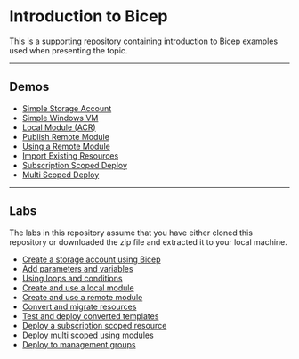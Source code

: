 # Introduction to Bicep

This is a supporting repository containing introduction to Bicep examples used when presenting the topic.

---

## Demos

* [Simple Storage Account](/demos/simple-storage-account/simple-storage-account.md)
* [Simple Windows VM](/demos/simple-windows-vm/simple-windows-vm.md)
* [Local Module (ACR)](/demos/local-module/local-module.md)
* [Publish Remote Module](/demos/publish-remote-module/publish-remote-module.md)
* [Using a Remote Module](/demos/using-a-remote-module/using-a-remote-module.md)
* [Import Existing Resources](/demos/import-existing-resources/import-existing-resources.md)
* [Subscription Scoped Deploy](/demos/sub-scoped-deploy/sub-scoped-deploy.md)
* [Multi Scoped Deploy](/demos/multi-scoped-deploy/multi-scoped-deploy.md)

---

## Labs

The labs in this repository assume that you have either cloned this repository or downloaded the zip file and extracted it to your local machine.

* [Create a storage account using Bicep](labs/create-a-storage-account-using-bicep.md)
* [Add parameters and variables](labs/add-parameters-and-variables.md)
* [Using loops and conditions](labs/using-loops-and-conditions.md)
* [Create and use a local module](labs/create-and-use-a-local-module.md)
* [Create and use a remote module](labs/create-and-use-a-remote-module.md)
* [Convert and migrate resources](labs/convert-and-migrate-resources.md)
* [Test and deploy converted templates](labs/test-and-deploy-converted-templates.md)
* [Deploy a subscription scoped resource](labs/deploy-a-subscription-scoped-resource.md)
* [Deploy multi scoped using modules](labs/deploy-multi-scoped-using-modules.md)
* [Deploy to management groups](labs/deploy-to-management-groups.md)
